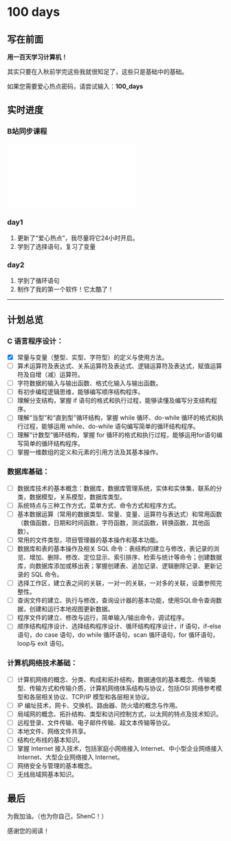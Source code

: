 # 100 days

## 写在前面

**用一百天学习计算机！**

其实只要在入秋前学完这些我就很知足了，这些只是基础中的基础。

如果您需要爱心热点密码，请尝试输入：**100_days**

## 实时进度
### B站同步课程

<iframe src="//player.bilibili.com/player.html?aid=590116173&bvid=BV1cq4y1U7sg&cid=395615225&page=17" scrolling="no" border="0" frameborder="no" framespacing="0" allowfullscreen="true"> </iframe>

### day1
1. 更新了“爱心热点”，我尽量将它24小时开启。
2. 学到了选择语句，复习了变量
### day2
1. 学到了循环语句
2. 制作了我的第一个软件！它太酷了！

---
## 计划总览

### C 语言程序设计：

- [x] 常量与变量（整型、实型、字符型）的定义与使用方法。
- [ ] 算术运算符及表达式、关系运算符及表达式、逻辑运算符及表达式，赋值运算符及自增（减）运算符。
- [ ] 字符数据的输入与输出函数、格式化输入与输出函数。
- [ ] 有初步编程逻辑思维，能够编写顺序结构程序。
- [ ] 理解分支结构，掌握 if 语句的格式和执行过程，能够读懂及编写分支结构程序。
- [ ] 理解“当型”和“直到型”循环结构，掌握 while 循环、do-while 循环的格式和执行过程，能够运用 while、do-while 语句编写简单的循环结构程序。
- [ ] 理解“计数型”循环结构，掌握 for 循环的格式和执行过程，能够运用for语句编写简单的循环结构程序。
- [ ] 掌握一维数组的定义和元素的引用方法及其基本操作。

### 数据库基础：
- [ ] 数据库技术的基本概念：数据库，数据库管理系统，实体和实体集，联系的分类，数据模型，关系模型，数据库类型。
- [ ] 系统特点与三种工作方式，菜单方式、命令方式和程序方式。
- [ ] 基本数据运算（常用的数据类型、常量、变量、运算符与表达式）和常用函数（数值函数，日期和时间函数，字符函数，测试函数，转换函数，其他函数）。
- [ ] 常用的文件类型，项目管理器的基本操作和基本功能。
- [ ] 数据库和表的基本操作及相关 SQL 命令：表结构的建立与修改，表记录的浏览、增加、删除、修改、定位显示、索引排序、检索与统计等命令；创建数据库，向数据库添加或移出表；掌握创建表、追加记录、逻辑删除记录、更新记录的 SQL 命令。
- [ ] 选择工作区，建立表之间的关联，一对一的关联，一对多的关联，设置参照完整性。
- [ ] 查询文件的建立、执行与修改，查询设计器的基本功能，使用SQL命令查询数据，创建和运行本地视图更新数据。
- [ ] 程序文件的建立、修改与运行，简单输入/输出命令，调试程序。
- [ ] 顺序结构程序设计、选择结构程序设计、循环结构程序设计，if 语句，if-else语句，do case 语句，do while 循环语句，scan 循环语句，for 循环语句，loop与 exit 语句。

### 计算机网络技术基础：

- [ ] 计算机网络的概念、分类、构成和拓扑结构，数据通信的基本概念、传输类型、传输方式和传输介质，计算机网络体系结构与协议，包括OSI 网络参考模型和各层相关协议、TCP/IP 模型和各层相关协议。
- [ ] IP 编址技术，网卡、交换机、路由器、防火墙的概念与作用。
- [ ] 局域网的概念、拓扑结构、类型和访问控制方式，以太网的特点及技术知识。
- [ ] 远程登录、文件传输、电子邮件传输、超文本传输等协议。
- [ ] 本地文件、网络文件共享。
- [ ] 结构化布线的基本知识。
- [ ] 掌握 Internet 接入技术，包括家庭小网络接入 Internet、中小型企业网络接入 Internet、大型企业网络接入 Internet。
- [ ] 网络安全与管理的基本概念。
- [ ] 无线局域网基本知识。
## 最后

为我加油。（也为你自己，ShenC！）

感谢您的阅读！
